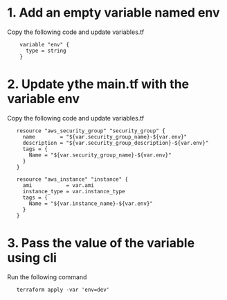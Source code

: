 # 1. Add an empty variable named env

Copy the following code and update variables.tf
```
    variable "env" {
      type = string
    }
```

# 2. Update ythe main.tf with the variable env

Copy the following code and update variables.tf
```
   resource "aws_security_group" "security_group" {
     name        = "${var.security_group_name}-${var.env}"
     description = "${var.security_group_description}-${var.env}"
     tags = {
       Name = "${var.security_group_name}-${var.env}"
     }
   }

   resource "aws_instance" "instance" {
     ami           = var.ami
     instance_type = var.instance_type
     tags = {
       Name = "${var.instance_name}-${var.env}"
     }
   }
```
# 3. Pass the value of the variable using cli
Run the following command
```
   terraform apply -var 'env=dev'
```